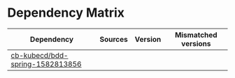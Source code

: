 # Dependency Matrix

Dependency | Sources | Version | Mismatched versions
---------- | ------- | ------- | -------------------
[cb-kubecd/bdd-spring-1582813856](https://github.com/cb-kubecd/bdd-spring-1582813856.git) |  | []() | 
